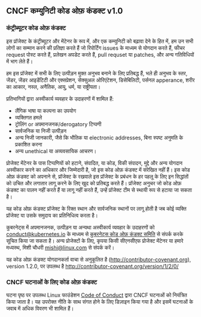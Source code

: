 ## CNCF कम्युनिटी कोड ओफ़ कंडक्ट v1.0

### कंट्रीब्यूटर कोड ओफ़ कंडक्ट

इस प्रॉजेक्ट के कंट्रीब्यूटर और मेंटेनर के रूप में, और एक कम्युनिटी को बढ़ावा देने के हित में, हम उन सभी लोगों का सम्मान करने की प्रतिज्ञा करते हैं जो रिपोर्टिंग issues के माध्यम से योगदान करते हैं, फीचर request पोस्ट करते हैं, प्रलेखन अपडेट करते हैं, pull requset या patches, और अन्य गतिविधियों में भाग लेते हैं।

हम इस प्रॉजेक्ट में सभी के लिए उत्पीड़न मुक्त अनुभव बनाने के लिए प्रतिबद्ध हैं, भले ही अनुभव के स्तर, जेंडर, जेंडर आइडेंटिटी और एक्सप्रेशन, सेक्सुअल ओरिएंटेशन, डिसेबिलिटी, पर्सनल apperance, शरीर का आकार, नस्ल, अनैतिक, आयु, धर्म, या राष्ट्रीयता।

प्रतिभागियों द्वारा अस्वीकार्य व्यवहार के उदाहरणों में शामिल हैं:

* लैंगिक भाषा या कल्पना का उपयोग
* व्यक्तिगत हमले
* ट्रोलिंग or अपमानजनक/derogatory टिप्पणी
* सार्वजनिक या निजी उत्पीड़न
* अन्य निजी जानकारी, जैसे कि भौतिक या electronic addresses, बिना स्पष्ट अनुमति के प्रकाशित करना
* अन्य unethical या अव्यवसायिक आचरण।

प्रोजेक्ट मेंटेनर के पास टिप्पणियों को हटाने, संपादित, या कोड, विकी संपादन, मुद्दे और अन्य योगदान अस्वीकार करने का अधिकार और जिम्मेदारी है, जो इस कोड ओफ़ कंडक्ट में संरेखित नहीं हैं। इस कोड ओफ़ कंडक्ट को अपनाने से, प्रॉजेक्ट के रखवाले इस प्रॉजेक्ट के प्रबंधन के हर पहलू के लिए इन सिद्धांतों को उचित और लगातार लागू करने के लिए खुद को प्रतिबद्ध करते हैं। प्रॉजेक्ट अनुचर जो कोड ओफ़ कंडक्ट का पालन नहीं करते हैं या लागू नहीं करते हैं, उन्हें प्रॉजेक्ट टीम से स्थायी रूप से हटाया जा सकता है।

यह कोड ओफ़ कंडक्ट प्रॉजेक्ट के रिक्त स्थान और सार्वजनिक स्थानों पर लागू होती है जब कोई व्यक्ति प्रॉजेक्ट या उसके समुदाय का प्रतिनिधित्व करता है।

कुबरनेट्स में अपमानजनक, उत्पीड़न या अन्यथा अस्वीकार्य व्यवहार के उदाहरणों को <conduct@kubernetes.io> के माध्यम से [कुबरनेट्स कोड ओफ़ कंडक्ट समिति](https://git.k8s.io/community/committee-code-of-conduct) से संपर्क करके सूचित किया जा सकता है। अन्य प्रोजेक्टों के लिए, कृपया किसी सीएनसीएफ प्रोजेक्ट मेंटेनर या हमारे मध्यस्थ, मिशी चौधरी <mishi@linux.com> से संपर्क करें।

यह कोड ओफ़ कंडक्ट योगदानकर्ता वाचा से अनुकूलित है
(http://contributor-covenant.org), version 1.2.0, पर उपलब्ध है
http://contributor-covenant.org/version/1/2/0/

### CNCF घटनाओं के लिए कोड ओफ़ कंडक्ट

घटना पृष्ठ पर उपलब्ध Linux फाउंडेशन [Code of Conduct](https://events.linuxfoundation.org/code-of-conduct/) द्वारा CNCF घटनाओं को नियंत्रित किया जाता है। यह उपरोक्त नीति के साथ संगत होने के लिए डिज़ाइन किया गया है और इसमें घटनाओं के जवाब में अधिक विवरण भी शामिल हैं।